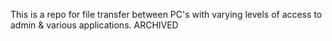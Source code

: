 This is a repo for file transfer between PC's with varying levels of access to admin & various applications. ARCHIVED
